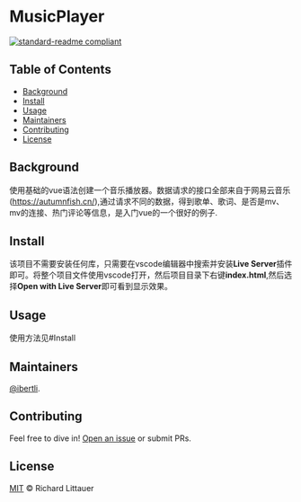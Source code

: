 # MusicPlayer

[![standard-readme compliant](https://img.shields.io/badge/readme%20style-standard-brightgreen.svg?style=flat-square)](https://github.com/RichardLitt/standard-readme)

## Table of Contents

- [Background](#background)
- [Install](#install)
- [Usage](#usage)
- [Maintainers](#maintainers)
- [Contributing](#contributing)
- [License](#license)

## Background

使用基础的vue语法创建一个音乐播放器。数据请求的接口全部来自于网易云音乐(https://autumnfish.cn/),通过请求不同的数据，得到歌单、歌词、是否是mv、mv的连接、热门评论等信息，是入门vue的一个很好的例子.

## Install

该项目不需要安装任何库，只需要在vscode编辑器中搜索并安装**Live Server**插件即可。将整个项目文件使用vscode打开，然后项目目录下右键**index.html**,然后选择**Open with Live Server**即可看到显示效果。

## Usage

使用方法见#Install

## Maintainers

[@ibertli](https://github.com/ibertli).

## Contributing

Feel free to dive in! [Open an issue](https://github.com/RichardLitt/standard-readme/issues/new) or submit PRs.

## License

[MIT](LICENSE) © Richard Littauer
